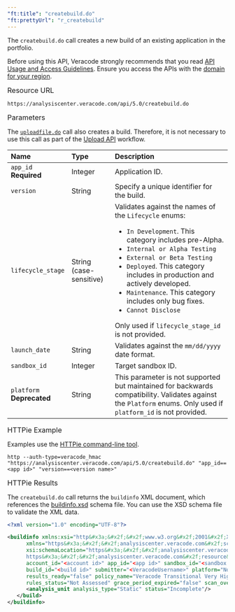 ```yaml
---
"ft:title": "createbuild.do"
"ft:prettyUrl": "r_createbuild"
---
```

The `createbuild.do` call creates a new build of an existing application in the portfolio.

Before using this API, Veracode strongly recommends that you read [API Usage and Access Guidelines](https://docs.veracode.com/r/c_API_usage_guidelines). Ensure you access the APIs with the [domain for your region](https://docs.veracode.com/r/Region_Domains_for_Veracode_APIs).

<p><span style="font-size: medium;">Resource URL</span></p>

`https://analysiscenter.veracode.com/api/5.0/createbuild.do`

<p><span style="font-size: medium;">Parameters</span></p>

The [`uploadfile.do`](20_uploadfile_do.md) call also creates a build. Therefore, it is not necessary to use this call as part of the [Upload API](c_about_upload_API.md) workflow.

| Name                          |Type|Description|
|:------------------------------|:---|:----------|
| `app_id`<br>**Required**      |Integer|Application ID.|
| `version`                     |String|Specify a unique identifier for the build.|
| `lifecycle_stage`             |String (case-sensitive)|Validates against the names of the `Lifecycle` enums: <ul><li>`In Development`. This category includes pre-Alpha.</li><li>`Internal or Alpha Testing`</li><li>`External or Beta Testing`</li><li>`Deployed`. This category includes in production and actively developed.</li><li>`Maintenance`. This category includes only bug fixes.</li><li>`Cannot Disclose`</li></ul> Only used if `lifecycle_stage_id` is not provided.|
| `launch_date`                 |String|Validates against the `mm/dd/yyyy` date format.|
| `sandbox_id`                  |Integer|Target sandbox ID.|
| `platform` <br>**Deprecated** |String|This parameter is not supported but maintained for backwards compatibility. Validates against the `Platform` enums. Only used if `platform_id` is not provided.|

<p><span style="font-size: medium;">HTTPie Example</span></p>

Examples use the [HTTPie command-line tool](https://docs.veracode.com/r/c_httpie_tool).

```shell
http --auth-type=veracode_hmac "https://analysiscenter.veracode.com/api/5.0/createbuild.do" "app_id==<app id>" "version==<version name>"
```

<p><span style="font-size: medium;">HTTPie Results</span></p>

The `createbuild.do` call returns the `buildinfo` XML document, which references the [buildinfo.xsd](https://analysiscenter.veracode.com/resource/4.0/buildinfo.xsd) schema file. You can use the XSD schema file to validate the XML data.

```xml
<?xml version="1.0" encoding="UTF-8"?>

<buildinfo xmlns:xsi="http&#x3a;&#x2f;&#x2f;www.w3.org&#x2f;2001&#x2f;XMLSchema-instance" 
      xmlns="https&#x3a;&#x2f;&#x2f;analysiscenter.veracode.com&#x2f;schema&#x2f;4.0&#x2f;buildinfo" 
      xsi:schemaLocation="https&#x3a;&#x2f;&#x2f;analysiscenter.veracode.com&#x2f;schema&#x2f;4.0&#x2f;buildinfo 
      https&#x3a;&#x2f;&#x2f;analysiscenter.veracode.com&#x2f;resource&#x2f;4.0&#x2f;buildinfo.xsd" buildinfo_version="1.5" 
      account_id="<account id>" app_id="<app id>" sandbox_id="<sandbox id>" build_id="<build id>"><build version="<build name>" 
      build_id="<build id>" submitter="<VeracodeUsername>" platform="Not Specified" lifecycle_stage="Not Specified" 
      results_ready="false" policy_name="Veracode Transitional Very High" policy_version="1" policy_compliance_status="Not Assessed" 
      rules_status="Not Assessed" grace_period_expired="false" scan_overdue="false" legacy_scan_engine="false">
      <analysis_unit analysis_type="Static" status="Incomplete"/>
   </build>
</buildinfo> 
```

